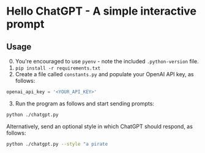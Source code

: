 # Hello ChatGPT - A simple interactive prompt

## Usage
0. You're encouraged to use `pyenv` - note the included `.python-version` file.
1. `pip install -r requirements.txt`
2. Create a file called `constants.py` and populate your OpenAI API key, as follows:

```python
openai_api_key = '<YOUR_API_KEY>'
```

3. Run the program as follows and start sending prompts:

```sh
python ./chatgpt.py
```

Alternatively, send an optional style in which ChatGPT should respond, as follows:

```sh
python ./chatgpt.py --style "a pirate
```